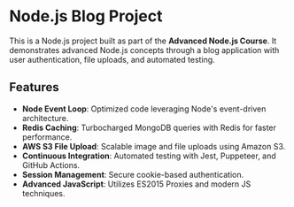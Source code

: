 # Node.js Blog Project

This is a Node.js project built as part of the **Advanced Node.js Course**. It demonstrates advanced Node.js concepts through a blog application with user authentication, file uploads, and automated testing.

## Features
- **Node Event Loop**: Optimized code leveraging Node's event-driven architecture.
- **Redis Caching**: Turbocharged MongoDB queries with Redis for faster performance.
- **AWS S3 File Upload**: Scalable image and file uploads using Amazon S3.
- **Continuous Integration**: Automated testing with Jest, Puppeteer, and GitHub Actions.
- **Session Management**: Secure cookie-based authentication.
- **Advanced JavaScript**: Utilizes ES2015 Proxies and modern JS techniques.
